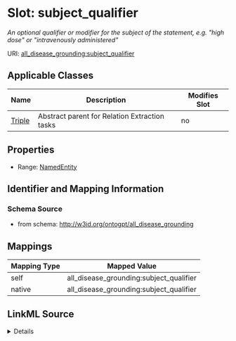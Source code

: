 

# Slot: subject_qualifier


_An optional qualifier or modifier for the subject of the statement, e.g. "high dose" or "intravenously administered"_



URI: [all_disease_grounding:subject_qualifier](all_disease_grounding:subject_qualifier)



<!-- no inheritance hierarchy -->





## Applicable Classes

| Name | Description | Modifies Slot |
| --- | --- | --- |
| [Triple](Triple.md) | Abstract parent for Relation Extraction tasks |  no  |







## Properties

* Range: [NamedEntity](NamedEntity.md)





## Identifier and Mapping Information







### Schema Source


* from schema: http://w3id.org/ontogpt/all_disease_grounding




## Mappings

| Mapping Type | Mapped Value |
| ---  | ---  |
| self | all_disease_grounding:subject_qualifier |
| native | all_disease_grounding:subject_qualifier |




## LinkML Source

<details>
```yaml
name: subject_qualifier
description: An optional qualifier or modifier for the subject of the statement, e.g.
  "high dose" or "intravenously administered"
from_schema: http://w3id.org/ontogpt/all_disease_grounding
rank: 1000
alias: subject_qualifier
owner: Triple
domain_of:
- Triple
range: NamedEntity

```
</details>